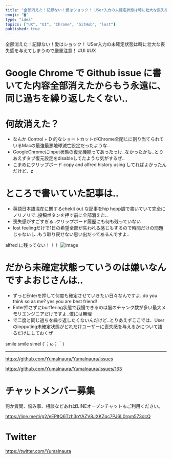 ```yaml
---
title: "全部消えた！記録ない！愛はショック！ USer入力の未確定状態は時に壮大な喪失感を与えてしまうので厳重注意！  #UI #UX"
emoji: "🖥"
type: "idea"
topics: ["UX", "UI", "Chrome", "GitHub", "lost"]
published: true
---
```


全部消えた！記録ない！愛はショック！ USer入力の未確定状態は時に壮大な喪失感を与えてしまうので厳重注意！  #UI #UX

# Google Chrome で Github issue に書いてた内容全部消えたからもう永遠に、同じ過ちを繰り返したくない‥

# 何故消えた？

- なんか Control + D 的なショートカットがChrome全閉じに割り当てられているMacの最強最悪地球滅亡設定だったような‥
- GoogleChromeにinput状態の復元機能ってあったっけ‥なかったかも‥とりあえずタブ復元設定をdisableしてたような気がするぜ‥
- こまめにクリップボード copy and alfred history using してればよかったんだけど、z

# ところで書いていた記事は‥

- 英語日本語混在に関するchekit out な記事をhip hopp調で書いていて完全にノリノリで‥投稿ボタンを押す前に全部消えた‥
- 喪失感がすごすぎる‥クリップボード履歴にも何も残っていない
- lost feelingだけで1日の希望全部が失われる感じもするので時間だけの問題じゃないし‥もう取り戻せない思い出だってあるんですよ‥

alfred に残ってない！！！
![image](https://user-images.githubusercontent.com/13635059/50578282-0b02a600-0e7b-11e9-97e0-2bbda4f49874.png)

# だから未確定状態っていうのは嫌いなんですよおじさんは‥

- ずっとEnterを押して何度も確定させていきたい日々なんですよ‥do you think so as me? yes you are best friend!
- Enter押さずにburffering状態で我慢できるのは脳のチャンク数が多い最大メモリエンジニアだけですよ‥僕には無理
- で二度と同じ過ちを繰り返したくないんだけど‥とりあえずここでは、Userのinpputing未確定状態がどれだけユーザーに喪失感を与えるかについて語るだけにしておくぜ

smile smile simel (´；ω；｀)


---

https://github.com/YumaInaura/YumaInaura/issues

https://github.com/YumaInaura/YumaInaura/issues/163








<!-- Update From Qiita API -->

# チャットメンバー募集


何か質問、悩み事、相談などあればLINEオープンチャットもご利用ください。

https://line.me/ti/g2/eEPltQ6Tzh3pYAZV8JXKZqc7PJ6L0rpm573dcQ





# Twitter


https://twitter.com/YumaInaura


<!-- Update From Qiita API -->


